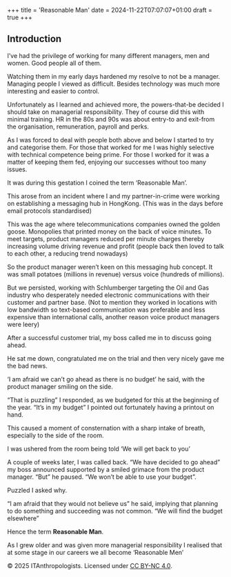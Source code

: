 +++
title = 'Reasonable Man'
date = 2024-11-22T07:07:07+01:00
draft = true
+++
## Introduction
I’ve had the privilege of working for many different managers, men and women. Good people all of them.

Watching them in my early days hardened my resolve to not be a manager. Managing people I viewed as difficult. Besides technology was much more interesting and easier to control.

Unfortunately as I learned and achieved more, the powers-that-be decided I should take on managerial responsibility. They of course did this with minimal training. HR in the 80s and 90s was about entry-to and exit-from the organisation, remuneration, payroll and perks. 

As I was forced to deal with people both above and below I started to try and categorise them. For those that worked for me I was highly selective with technical competence being prime. For those I worked for it was a matter of keeping them fed, enjoying our successes without too many issues. 

It was during this gestation I coined the term ‘Reasonable Man’.

This arose from an incident where I and my partner-in-crime were working on establishing a messaging hub in HongKong. (This was in the days before email protocols standardised)

This was the age where telecommunications companies owned the golden goose. Monopolies that printed money on the back of voice minutes. To meet targets, product managers reduced per minute charges thereby increasing volume driving revenue and profit (people back then loved to talk to each other, a reducing trend nowadays)

So the product manager weren’t keen on this messaging hub concept. It was small potatoes (millions in revenue) versus voice (hundreds of millions).

But we persisted, working with Schlumberger targeting the Oil and Gas industry who desperately needed electronic communications with their customer and partner base. (Not to mention they worked in locations with low bandwidth so text-based communication was preferable and less expensive than international calls, another reason voice product managers were leery)

After a successful customer trial, my boss called me in to discuss going ahead. 

He sat me down, congratulated me on the trial and then very nicely gave me the bad news.

‘I am afraid we can’t go ahead as there is no budget’ he said, with the product manager smiling on the side. 

“That is puzzling” I responded, as we budgeted for this at the beginning of the year. “It’s in my budget” I pointed out fortunately having a printout on hand. 

This caused a moment of consternation with a sharp intake of breath, especially to the side of the room. 

I was ushered from the room being told ‘We will get back to you’

A couple of weeks later, I was called back. “We have decided to go ahead” my boss announced supported by a smiled grimace from the product manager. “But” he paused. “We won’t be able to use your budget”.

Puzzled I asked why. 

“I am afraid that they would not believe us” he said, implying that planning to do something and succeeding was not common. “We will find the budget elsewhere”

Hence the term **Reasonable Man**.

As I grew older and was given more managerial responsibility I realised that at some stage in our careers we all become ‘Reasonable Men’ 

© 2025 ITAnthropologists. Licensed under [CC BY-NC 4.0](https://creativecommons.org/licenses/by-nc/4.0/).